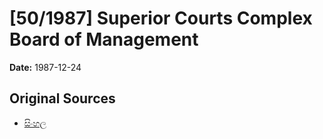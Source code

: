 # [50/1987] Superior Courts Complex Board of Management

**Date:** 1987-12-24

## Original Sources

- [සිංහල](https://documents.gov.lk/view/acts/1987/12/50-1987_S.pdf)

